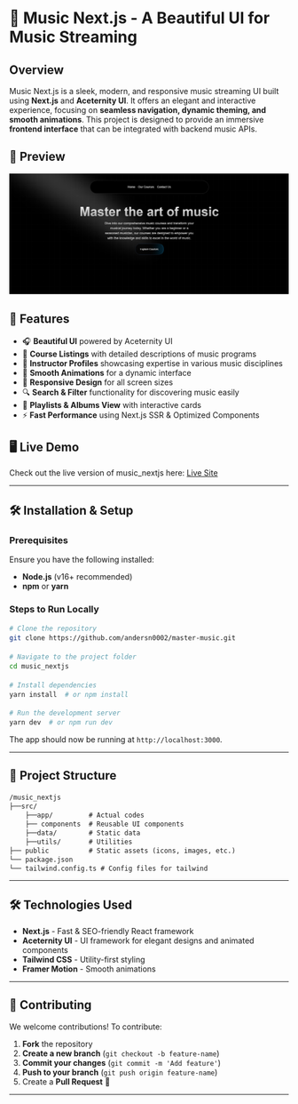 # 🎵 Music Next.js - A Beautiful UI for Music Streaming

## Overview
Music Next.js is a sleek, modern, and responsive music streaming UI built using **Next.js** and **Aceternity UI**. It offers an elegant and interactive experience, focusing on **seamless navigation, dynamic theming, and smooth animations**. This project is designed to provide an immersive **frontend interface** that can be integrated with backend music APIs.

## 🎨 Preview
![Music UI Preview](public/landing-page.png)

## 🚀 Features
- 🎧 **Beautiful UI** powered by Aceternity UI
- 🎹 **Course Listings** with detailed descriptions of music programs
- 🎤 **Instructor Profiles** showcasing expertise in various music disciplines
- 🎼 **Smooth Animations** for a dynamic interface
- 🔄 **Responsive Design** for all screen sizes
- 🔍 **Search & Filter** functionality for discovering music easily
- 📜 **Playlists & Albums View** with interactive cards
- ⚡ **Fast Performance** using Next.js SSR & Optimized Components

## 🖥️ Live Demo
Check out the live version of music_nextjs here: [Live Site](https://music-nextjs-mu.vercel.app/)

---

## 🛠️ Installation & Setup
### Prerequisites
Ensure you have the following installed:
- **Node.js** (v16+ recommended)
- **npm** or **yarn**

### Steps to Run Locally
```bash
# Clone the repository
git clone https://github.com/andersn0002/master-music.git

# Navigate to the project folder
cd music_nextjs

# Install dependencies
yarn install  # or npm install

# Run the development server
yarn dev  # or npm run dev
```
The app should now be running at `http://localhost:3000`.


---

## 📂 Project Structure
```
/music_nextjs
├──src/
    ├──app/         # Actual codes
    ├── components  # Reusable UI components
    ├──data/        # Static data
    ├──utils/       # Utilities
├── public          # Static assets (icons, images, etc.)
└── package.json
└── tailwind.config.ts # Config files for tailwind
```

---

## 🛠 Technologies Used
- **Next.js** - Fast & SEO-friendly React framework
- **Aceternity UI** - UI framework for elegant designs and animated components
- **Tailwind CSS** - Utility-first styling
- **Framer Motion** - Smooth animations

---

## 🤝 Contributing
We welcome contributions! To contribute:
1. **Fork** the repository
2. **Create a new branch** (`git checkout -b feature-name`)
3. **Commit your changes** (`git commit -m 'Add feature'`)
4. **Push to your branch** (`git push origin feature-name`)
5. Create a **Pull Request** 🚀

---






